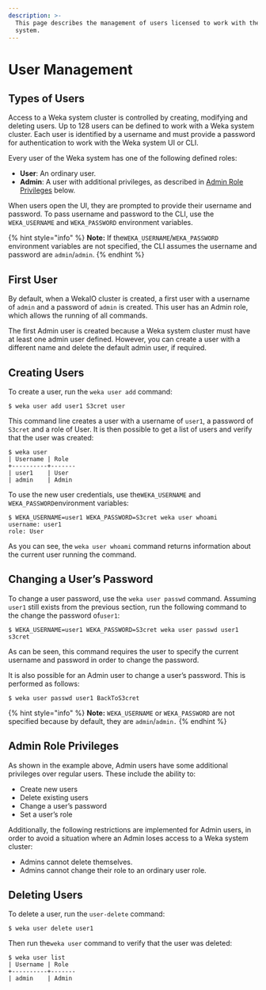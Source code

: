 ```yaml
---
description: >-
  This page describes the management of users licensed to work with the Weka
  system.
---
```


# User Management

## Types of Users

Access to a Weka system cluster is controlled by creating, modifying and deleting users. Up to 128 users can be defined to work with a Weka system cluster. Each user is identified by a username and must provide a password for authentication to work with the Weka system UI or CLI.

Every user of the Weka system has one of the following defined roles:

* **User**: An ordinary user.
* **Admin**: A user with additional privileges, as described in [Admin Role Privileges](user-management.md#admin-role-privileges) below.

When users open the UI, they are prompted to provide their username and password. To pass username and password to the CLI, use the `WEKA_USERNAME` and `WEKA_PASSWORD` environment variables. 

{% hint style="info" %}
**Note:** If the`WEKA_USERNAME`/`WEKA_PASSWORD` environment variables are not specified, the CLI assumes the username and password are `admin`/`admin`.
{% endhint %}

## First User

By default, when a WekaIO cluster is created, a first user with a username of `admin` and a password of `admin` is created. This user has an Admin role, which allows the running of all commands.

The first Admin user is created because a Weka system cluster must have at least one admin user defined. However, you can create a user with a different name and delete the default admin user, if required.

## Creating Users

To create a user, run the `weka user add` command:

```text
$ weka user add user1 S3cret user
```

This command line creates a user with a username of `user1`, a password of `S3cret` and a role of User. It is then possible to get a list of users and verify that the user was created:

```text
$ weka user
| Username | Role  
+----------+-------
| user1    | User  
| admin    | Admin 
```

To use the new user credentials, use the`WEKA_USERNAME` and `WEKA_PASSWORD`environment variables:

```text
$ WEKA_USERNAME=user1 WEKA_PASSWORD=S3cret weka user whoami
username: user1
role: User
```

As you can see, the `weka user whoami` command returns information about the current user running the command.

## Changing a User’s Password

To change a user password, use the `weka user passwd` command. Assuming `user1` still exists from the previous section, run the following command to the change the password of`user1`:

```text
$ WEKA_USERNAME=user1 WEKA_PASSWORD=S3cret weka user passwd user1 s3cret
```

As can be seen, this command requires the user to specify the current username and password in order to change the password.

It is also possible for an Admin user to change a user’s password. This is performed as follows:

```text
$ weka user passwd user1 BackToS3cret
```

{% hint style="info" %}
**Note:** `WEKA_USERNAME` or `WEKA_PASSWORD` are not specified because by default, they are `admin`/`admin.`
{% endhint %}

## Admin Role Privileges

As shown in the example above, Admin users have some additional privileges over regular users. These include the ability to:

* Create new users
* Delete existing users
* Change a user’s password
* Set a user’s role

Additionally, the following restrictions are implemented for Admin users, in order to avoid a situation where an Admin loses access to a Weka system cluster:

* Admins cannot delete themselves.
* Admins cannot change their role to an ordinary user role.

## Deleting Users

To delete a user, run the `user-delete` command:

```text
$ weka user delete user1
```

Then run the`weka user` command to verify that the user was deleted:

```text
$ weka user list
| Username | Role  
+----------+-------
| admin    | Admin 
```

